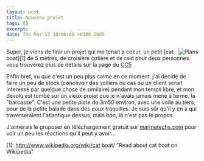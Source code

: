 ```yaml
--- 
layout: post
title: Nouveau projet
tags: []
excerpt:
date: Thu Mar 17 18:06:08 +0100 2005
---
```

<img src="http://jfoucher.com/img/plans.jpg" alt="Plans" style="float:right">

Super, je viens de finir un projet qui me tenait à coeur, un petit [cat boat][1] de 5 mètres, de croisière cotière et de raid pour deux personnes. vous trouverez plus de détails sur la page du [CC5](http://www.marinetechs.com/projets/projets_en_cours/cc5_article34.html "Camping Cruiser 5m")

Enfin bref, vu que c'est un peu plus calme en ce moment, j'ai décidé de faire un peu de stock (concevoir des voiliers ou cas ou un client serait interessé par quelque chose de similaire) pendant mon temps libre, et mon dévolu est tombé sur un vieux projet que je n'avais jamais mené à terme, la "barcasse". C'est une petite plate de 3m50 environ, avec une voile au tiers, pour de la petite balade dans des eaux traquilles. Je suis sûr qu'il y en a qui traverseraient l'atlantique dessus, mais bon, là n'est pas le propos.

J'aimerais le proposer en téléchargement gratuit sur [marinetechs.com](http://marinetechs.com) pour voir un peu les réactions qu'il peut y avoir...

[1]: http://www.wikipedia.org/wiki/cat boat/ "Read about cat boat on Wikipedia"